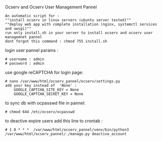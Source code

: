Ocserv and Ocserv User Management Pannel

    An automatic script for :
    ""install ocserv in linux servers (ubuntu server tested)""
    ""deploy web app with complete installation (nginx, systemctl services and uwsgi)"" 
    run only install.sh in your server to install ocserv and ocserv user managemnet pannel
    dont forgot this command : chmod 755 install.sh

login user pannel params : 

    # username : admin
    # password : admin
    

use google reCAPTCHA for login page:

    # nano /var/www/html/ocserv_pannel/ocserv/settings.py 
    add your key instead of  'None' :
        GOOGLE_CAPTCHA_SITE_KEY = None
        GOOGLE_CAPTCHA_SECRET_KEY = None


to sync db with ocpasswd file in pannel:
    
    # chmod 644 /etc/ocserv/ocpasswd 
   

to deactive expire users add this line to crontab :
    
    # 1 0 * * *  /var/www/html/ocserv_pannel/venv/bin/python3 /var/www/html/ocserv_pannel/./manage.py deactive_account



